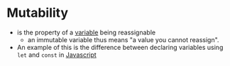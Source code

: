 # Mutability

- is the property of a [variable](./Variables.md) being reassignable
  - an immutable variable thus means "a value you cannot reassign".
- An example of this is the difference between declaring variables using `let` and `const` in [Javascript](../Languages/Javascript.md)
